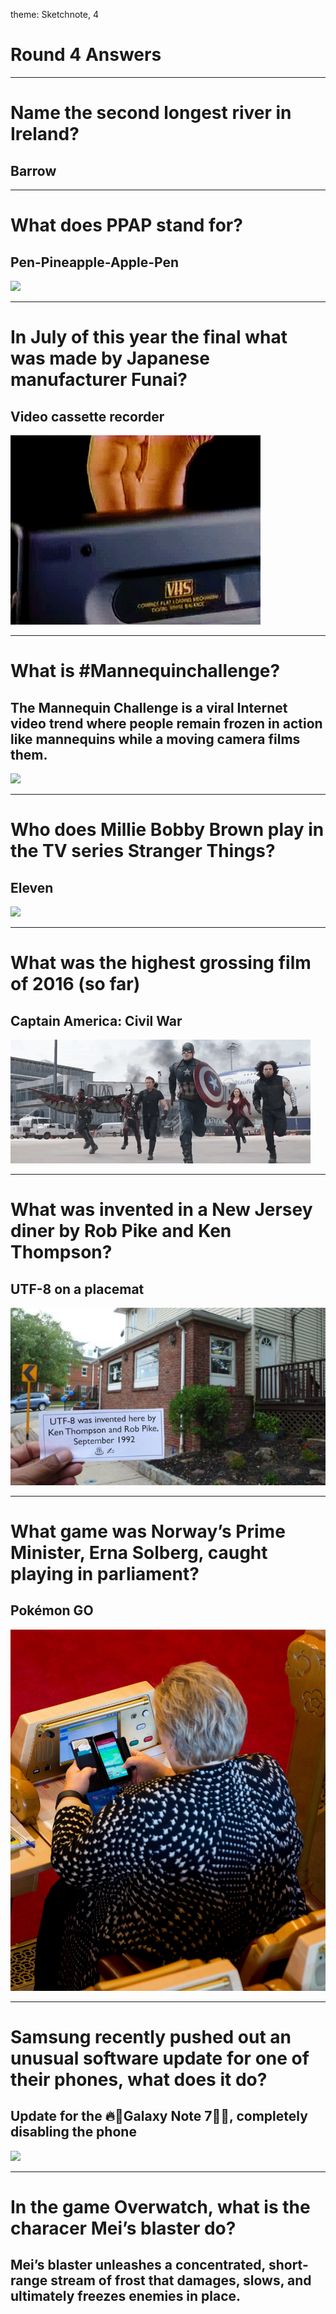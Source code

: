 theme: Sketchnote, 4

# Round 4 Answers

---

# Name the second longest river in Ireland?

## Barrow

---

# What does PPAP stand for?

## Pen-Pineapple-Apple-Pen
![](https://www.youtube.com/watch?v=0E00Zuayv9Q)

---

# In July of this year the final what was made by Japanese manufacturer Funai?

## Video cassette recorder
![](video.gif)

---

# What is #Mannequinchallenge?

## The Mannequin Challenge is a viral Internet video trend where people remain frozen in action like mannequins while a moving camera films them.
![](https://www.youtube.com/watch?v=PxUzHrqeCxY)

---

# Who does Millie Bobby Brown play in the TV series Stranger Things?

## Eleven
![](eleven.gif)

---

# What was the highest grossing film of 2016 (so far)

## Captain America: Civil War
![](civilwar.gif)

---

# What was invented in a New Jersey diner by Rob Pike and Ken Thompson?

## UTF-8 on a placemat
![](utf8_diner.jpg)

---

# What game was Norway’s Prime Minister, Erna Solberg, caught playing in parliament?

## Pokémon GO
![](norway_pm.jpg)

---

# Samsung recently pushed out an unusual software update for one of their phones, what does it do?

## Update for the 🔥🚨Galaxy Note 7🚨🔥, completely disabling the phone
![](note7.gif)

---

# In the game Overwatch, what is the characer Mei’s blaster do?

## Mei’s blaster unleashes a concentrated, short-range stream of frost that damages, slows, and ultimately freezes enemies in place.



